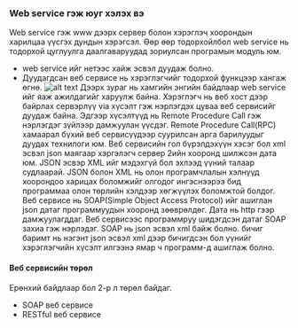 ### Web service гэж юуг хэлэх вэ
Web service гэж www дээрх сервер болон хэрэглэч хоорондын харилцаа үүсгэх дундын хэрэгсэл. Өөр өөр тодорхойлбол web service нь тодорхой цуглуулга даалгаваруудад зориулсан програмын модуль юм. 
* web service ийг нетээс хайж эсвэл дуудаж болно.
* Дуудагдсан веб сервисе нь хэрэглэгчийг тодорхой функцээр хангаж өгнө.
![alt text](https://www.guru99.com/images/3-2016/032316_0646_Webservicea1.png)
Дээрх зураг нь хамгийн энгийн байдлаар web service ийг яаж ажилдагийг харуулж байна. Хэрэглэгч нь веб хост дээр байрлах сервэрлүү via хүсэлт гэж нэрлэгдэх цуваа веб сервисийг дуудаж байна.
Эдгээр хүсэлтүүд нь Remote Procedure Call гэж нэрлэгдэг зүйлээр дамжуулан үүсдэг. Remote Procedure Call(RPC) хамаарал бүхий веб сервисүүдээр суурилсан арга барилуудыг дуудах технилоги юм.
Веб сервисийн гол бүрэлдэхүүн хэсэг бол xml эсвэл json маягаар хэргэлэгч сервер 2ийн хооронд шилжсэн дата юм. JSON эсвэр XML ийг мэдэхгүй бол эхлээд үүний талаар судлаарай.
JSON болон XML нь олон програмчлалын хэлнүүд хоорондоо харицах боломжийг олгодог ингэснээрээ бид программаа олон төрлийн хэлдээр хөгжүүлэх боломжтой болдог.
Веб сервисе нь SOAP(Simple Object Access Protocol) ийг ашиглан json датаг программуудын хооронд зөөврөлдөг. Дата нь http гээр дамжуулагддаг. Веб сервисээс программруу шидэгдсэн датаг SOAP захиа гэж нэрлэдэг. SOAP нь json эсвэл xml байж болно. бичиг баримт нь нэгэнт json  эсвэл xml дээр бичигдсэн бол үүнийг хэрэглэгчийн хүсэлт илгээнэ ямар ч программ-д ашиглаж болно.
#### Веб сервисийн төрөл
Ерөнхий байдлаар бол 2-р л төрөл байдаг.
* SOAP веб сервисе
* RESTful веб сервисе
